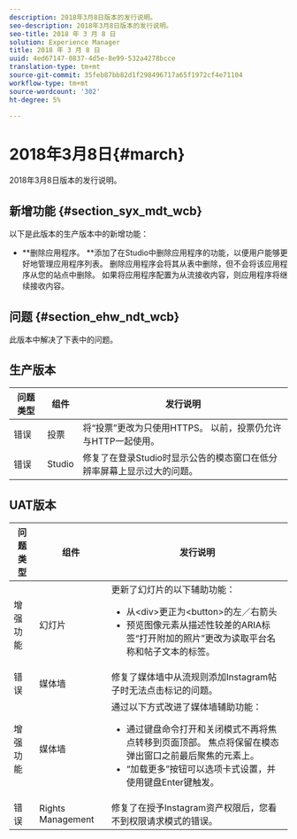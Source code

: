```yaml
---
description: 2018年3月8日版本的发行说明。
seo-description: 2018年3月8日版本的发行说明。
seo-title: 2018 年 3 月 8 日
solution: Experience Manager
title: 2018 年 3 月 8 日
uuid: 4ed67147-0837-4d5e-8e99-532a4278bcce
translation-type: tm+mt
source-git-commit: 35feb87bb82d1f298496717a65f1972cf4e71104
workflow-type: tm+mt
source-wordcount: '302'
ht-degree: 5%

---
```



# 2018年3月8日{#march}

2018年3月8日版本的发行说明。

## 新增功能 {#section_syx_mdt_wcb}

以下是此版本的生产版本中的新增功能：

* **删除应用程序。 **添加了在Studio中删除应用程序的功能，以便用户能够更好地管理应用程序列表。 删除应用程序会将其从表中删除，但不会将该应用程序从您的站点中删除。 如果将应用程序配置为从流接收内容，则应用程序将继续接收内容。

## 问题 {#section_ehw_ndt_wcb}

此版本中解决了下表中的问题。

## 生产版本

| **问题类型** | **组件** | **发行说明** |
|---|---|---|
| 错误 | 投票 | 将“投票”更改为只使用HTTPS。 以前，投票仍允许与HTTP一起使用。 |
| 错误 | Studio | 修复了在登录Studio时显示公告的模态窗口在低分辨率屏幕上显示过大的问题。 |

## UAT版本

| 问题类型 | 组件 | 发行说明 |
|--- |--- |--- |
| 增强功能 | 幻灯片 | 更新了幻灯片的以下辅助功能：<br><ul><li>从&lt;div>更正为&lt;button>的左／右箭头 </li><li>预览图像元素从描述性较差的ARIA标签“打开附加的照片”更改为读取平台名称和帖子文本的标签。</li></ul> |
| 错误 | 媒体墙 | 修复了媒体墙中从流规则添加Instagram帖子时无法点击标记的问题。 |
| 增强功能 | 媒体墙 | 通过以下方式改进了媒体墙辅助功能：<br><ul><li>通过键盘命令打开和关闭模式不再将焦点转移到页面顶部。 焦点将保留在模态弹出窗口之前最后聚焦的元素上。</li><li>“加载更多”按钮可以选项卡式设置，并使用键盘Enter键触发。</li></ul> |
| 错误 | Rights Management | 修复了在授予Instagram资产权限后，您看不到权限请求模式的错误。 |

